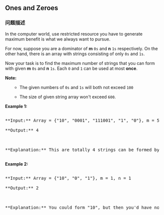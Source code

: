 ## Ones and Zeroes  
### 问题描述
In the computer world, use restricted resource you have to generate maximum benefit is what we always want to pursue.

For now, suppose you are a dominator of **m** `0s` and **n** `1s` respectively. On the other hand, there is an array with strings consisting of only `0s` and `1s`.


Now your task is to find the maximum number of strings that you can form with given **m** `0s` and **n** `1s`. Each `0` and `1` can be used at most **once**.


**Note:**<br>
<ol>
- The given numbers of `0s` and `1s` will both not exceed `100`
- The size of given string array won't exceed `600`.
</ol>


**Example 1:**<br />
<pre>
**Input:** Array = {"10", "0001", "111001", "1", "0"}, m = 5, n = 3
**Output:** 4

**Explanation:** This are totally 4 strings can be formed by the using of 5 0s and 3 1s, which are “10,”0001”,”1”,”0”
</pre>


**Example 2:**<br />
<pre>
**Input:** Array = {"10", "0", "1"}, m = 1, n = 1
**Output:** 2

**Explanation:** You could form "10", but then you'd have nothing left. Better form "0" and "1".
</pre>

